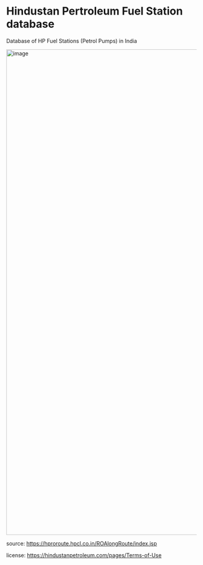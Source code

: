 # Hindustan Pertroleum Fuel Station database
Database of HP Fuel Stations (Petrol Pumps) in India

<img width="1280" alt="image" src="https://github.com/MG-LSJ/hp_fuel_stations/assets/73988826/e94389a9-c290-4f6e-aa3f-2caba4a95b49">

source: https://hproroute.hpcl.co.in/ROAlongRoute/index.jsp

license: https://hindustanpetroleum.com/pages/Terms-of-Use

